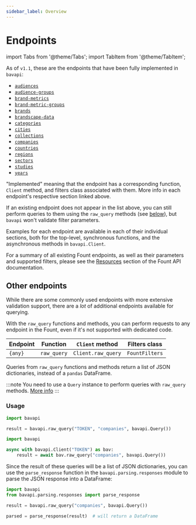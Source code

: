 ```yaml
---
sidebar_label: Overview
---
```


# Endpoints

import Tabs from '@theme/Tabs';
import TabItem from '@theme/TabItem';

As of `v1.1`, these are the endpoints that have been fully implemented in `bavapi`:

- [`audiences`](audiences.md)
- [`audience-groups`](audience-groups.md)
- [`brand-metrics`](brand-metrics.md)
- [`brand-metric-groups`](brand-metric-groups.md)
- [`brands`](brands.md)
- [`brandscape-data`](brandscape-data.md)
- [`categories`](categories.md)
- [`cities`](cities.md)
- [`collections`](collections.md)
- [`companies`](companies.md)
- [`countries`](countries.md)
- [`regions`](regions.md)
- [`sectors`](sectors.md)
- [`studies`](studies.md)
- [`years`](years.md)

"Implemented" meaning that the endpoint has a corresponding function, `Client` method, and filters class associated
with them. More info in each endpoint's respective section linked above.

If an existing endpoint does not appear in the list above, you can still perform queries to them using the `raw_query`
methods (see [below](#other-endpoints)), but `bavapi` won't validate filter parameters.

Examples for each endpoint are available in each of their individual sections, both for the top-level, synchronous
functions, and the asynchronous methods in `bavapi.Client`.

For a summary of all existing Fount endpoints, as well as their parameters and supported filters, please see the
[Resources](/intro.md) section of the Fount API documentation.

## Other endpoints

While there are some commonly used endpoints with more extensive validation support, there are a *lot* of additional
endpoints available for querying.

With the `raw_query` functions and methods, you can perform requests to any endpoint in the Fount, even if it's not
supported with dedicated code.

| Endpoint | Function    | `Client` method    | Filters class  |
| -------- | ----------- | ------------------ | -------------- |
| `{any}`  | `raw_query` | `Client.raw_query` | `FountFilters` |

Queries from `raw_query` functions and methods return a list of JSON dictionaries, instead of a `pandas` DataFrame.

:::note
You need to use a `Query` instance to perform queries with `raw_query` methods.
[More info](../advanced-usage.md#other-endpoints)
:::

### Usage

<Tabs>
  <TabItem value="sync" label="Sync" default>

```py
import bavapi

result = bavapi.raw_query("TOKEN", "companies", bavapi.Query())
```

  </TabItem>
  <TabItem value="async" label="Async">

```py
import bavapi

async with bavapi.Client("TOKEN") as bav:
    result = await bav.raw_query("companies", bavapi.Query())
```

  </TabItem>
</Tabs>

Since the result of these queries will be a list of JSON dictionaries, you can use the `parse_response` function in the
`bavapi.parsing.responses` module to parse the JSON response into a DataFrame:

```py
import bavapi
from bavapi.parsing.responses import parse_response

result = bavapi.raw_query("companies", bavapi.Query())

parsed = parse_response(result)  # will return a DataFrame
```
